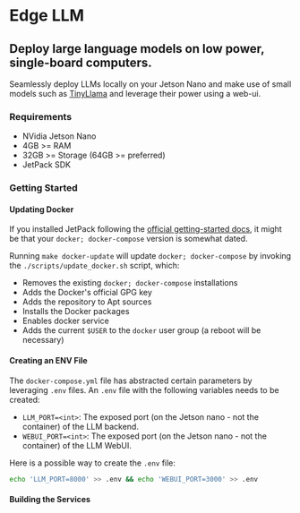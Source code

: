 # Edge LLM
## Deploy large language models on low power, single-board computers.

Seamlessly deploy LLMs locally on your Jetson Nano and make use of small models such as [TinyLlama](https://huggingface.co/TinyLlama) and leverage their power using a web-ui.

### Requirements
- NVidia Jetson Nano
- 4GB >= RAM
- 32GB >= Storage (64GB >= preferred)
- JetPack SDK


### Getting Started

#### Updating Docker
If you installed JetPack following the [official getting-started docs](https://developer.nvidia.com/embedded/learn/get-started-jetson-nano-devkit), it might be that your `docker; docker-compose` version is somewhat dated. 

Running `make docker-update` will update `docker; docker-compose` by invoking the `./scripts/update_docker.sh` script, which:
- Removes the existing `docker; docker-compose` installations
- Adds the Docker's official GPG key
- Adds the repository to Apt sources
- Installs the Docker packages
- Enables docker service
- Adds the current `$USER` to the `docker` user group (a reboot will be necessary)


#### Creating an ENV File
The `docker-compose.yml` file has abstracted certain parameters by leveraging `.env` files. An `.env` file with the following variables needs to be created:
- `LLM_PORT=<int>`: The exposed port (on the Jetson nano - not the container) of the LLM backend. 
- `WEBUI_PORT=<int>`: The exposed port (on the Jetson nano - not the container) of the LLM WebUI. 

Here is a possible way to create the `.env` file:
```zsh
echo 'LLM_PORT=8000' >> .env && echo 'WEBUI_PORT=3000' >> .env
```

#### Building the Services
